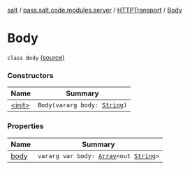 [salt](../../../index.md) / [pass.salt.code.modules.server](../../index.md) / [HTTPTransport](../index.md) / [Body](./index.md)

# Body

`class Body` [(source)](https://github.com/kurbaniec-tgm/salt/tree/master/code/modules/server/HTTPTransport.kt#L10)

### Constructors

| Name | Summary |
|---|---|
| [&lt;init&gt;](-init-.md) | `Body(vararg body: `[`String`](https://kotlinlang.org/api/latest/jvm/stdlib/kotlin/-string/index.html)`)` |

### Properties

| Name | Summary |
|---|---|
| [body](body.md) | `vararg var body: `[`Array`](https://kotlinlang.org/api/latest/jvm/stdlib/kotlin/-array/index.html)`<out `[`String`](https://kotlinlang.org/api/latest/jvm/stdlib/kotlin/-string/index.html)`>` |
